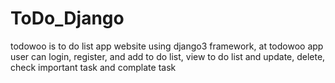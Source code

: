 # ToDo_Django
todowoo is to do list app website using django3 framework, at todowoo app user can login, register,
and add to do list, view to do list and update, delete, check important task and complate task
